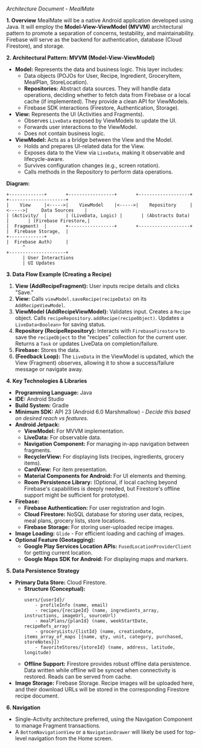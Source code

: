 *Architecture Document - MealMate*

**1. Overview**
MealMate will be a native Android application developed using Java. It will employ the **Model-View-ViewModel (MVVM)** architectural pattern to promote a separation of concerns, testability, and maintainability. Firebase will serve as the backend for authentication, database (Cloud Firestore), and storage.

**2. Architectural Pattern: MVVM (Model-View-ViewModel)**
*   **Model:** Represents the data and business logic. This layer includes:
    *   Data objects (POJOs for User, Recipe, Ingredient, GroceryItem, MealPlan, StoreLocation).
    *   **Repositories:** Abstract data sources. They will handle data operations, deciding whether to fetch data from Firebase or a local cache (if implemented). They provide a clean API for ViewModels.
    *   Firebase SDK interactions (Firestore, Authentication, Storage).
*   **View:** Represents the UI (Activities and Fragments).
    *   Observes `LiveData` exposed by ViewModels to update the UI.
    *   Forwards user interactions to the ViewModel.
    *   Does not contain business logic.
*   **ViewModel:** Acts as a bridge between the View and the Model.
    *   Holds and prepares UI-related data for the View.
    *   Exposes data to the View via `LiveData`, making it observable and lifecycle-aware.
    *   Survives configuration changes (e.g., screen rotation).
    *   Calls methods in the Repository to perform data operations.

**Diagram:**
```
+-------------+       +-----------------+       +-------------------+       +---------------------+
|    View     |<----->|    ViewModel    |<----->|    Repository     |<----->|     Data Sources    |
| (Activity/  |       | (LiveData, Logic) |       | (Abstracts Data)  |       | (Firebase Firestore,|
|  Fragment)  |       +-----------------+       +-------------------+       |  Firebase Storage,  |
+-------------+                                                             |  Firebase Auth)     |
      ^                                                                     +---------------------+
      | User Interactions
      | UI Updates
```

**3. Data Flow Example (Creating a Recipe)**
1.  **View (AddRecipeFragment):** User inputs recipe details and clicks "Save."
2.  **View:** Calls `viewModel.saveRecipe(recipeData)` on its `AddRecipeViewModel`.
3.  **ViewModel (AddRecipeViewModel):** Validates input. Creates a `Recipe` object. Calls `recipeRepository.addRecipe(recipeObject)`. Updates a `LiveData<Boolean>` for saving status.
4.  **Repository (RecipeRepository):** Interacts with `FirebaseFirestore` to save the `recipeObject` to the "recipes" collection for the current user. Returns a `Task` or updates LiveData on completion/failure.
5.  **Firebase:** Stores the data.
6.  **(Feedback Loop):** The `LiveData` in the ViewModel is updated, which the View (Fragment) observes, allowing it to show a success/failure message or navigate away.

**4. Key Technologies & Libraries**
*   **Programming Language:** Java
*   **IDE:** Android Studio
*   **Build System:** Gradle
*   **Minimum SDK:** API 23 (Android 6.0 Marshmallow) - *Decide this based on desired reach vs features.*
*   **Android Jetpack:**
    *   **ViewModel:** For MVVM implementation.
    *   **LiveData:** For observable data.
    *   **Navigation Component:** For managing in-app navigation between fragments.
    *   **RecyclerView:** For displaying lists (recipes, ingredients, grocery items).
    *   **CardView:** For item presentation.
    *   **Material Components for Android:** For UI elements and theming.
    *   **Room Persistence Library:** (Optional, if local caching beyond Firebase's capabilities is deeply needed, but Firestore's offline support might be sufficient for prototype).
*   **Firebase:**
    *   **Firebase Authentication:** For user registration and login.
    *   **Cloud Firestore:** NoSQL database for storing user data, recipes, meal plans, grocery lists, store locations.
    *   **Firebase Storage:** For storing user-uploaded recipe images.
*   **Image Loading:** `Glide` - For efficient loading and caching of images.
*   **Optional Feature (Geotagging):**
    *   **Google Play Services Location APIs:** `FusedLocationProviderClient` for getting current location.
    *   **Google Maps SDK for Android:** For displaying maps and markers.

**5. Data Persistence Strategy**
*   **Primary Data Store:** Cloud Firestore.
    *   **Structure (Conceptual):**
        ```
        users/{userId}/
            - profileInfo (name, email)
            - recipes/{recipeId} (name, ingredients_array, instructions, imageUrl, sourceUrl)
            - mealPlans/{planId} (name, weekStartDate, recipeRefs_array)
            - groceryLists/{listId} (name, creationDate, items_array_of_maps [{name, qty, unit, category, purchased, storeNotes}])
            - favoriteStores/{storeId} (name, address, latitude, longitude)
        ```
    *   **Offline Support:** Firestore provides robust offline data persistence. Data written while offline will be synced when connectivity is restored. Reads can be served from cache.
*   **Image Storage:** Firebase Storage. Recipe images will be uploaded here, and their download URLs will be stored in the corresponding Firestore recipe document.

**6. Navigation**
*   Single-Activity architecture preferred, using the Navigation Component to manage Fragment transactions.
*   A `BottomNavigationView` or a `NavigationDrawer` will likely be used for top-level navigation from the Home screen.
